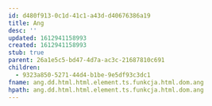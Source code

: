 ```yaml
---
id: d480f913-0c1d-41c1-a43d-d40676386a19
title: Ang
desc: ''
updated: 1612941158993
created: 1612941158993
stub: true
parent: 26a1e5c5-bd47-4d7a-ac3c-21687810c691
children:
  - 9323a850-5271-44d4-b1be-9e5df93c3dc1
fname: ang.dd.html.html.element.ts.funkcja.html.dom.ang
hpath: ang.dd.html.html.element.ts.funkcja.html.dom.ang
---
```




